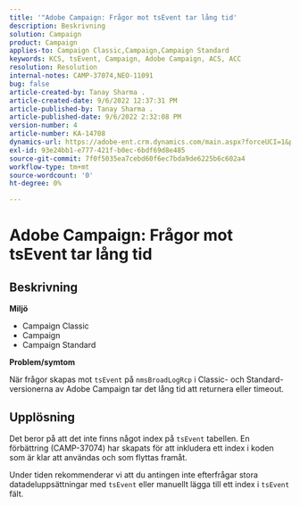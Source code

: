 ```yaml
---
title: '"Adobe Campaign: Frågor mot tsEvent tar lång tid'
description: Beskrivning
solution: Campaign
product: Campaign
applies-to: Campaign Classic,Campaign,Campaign Standard
keywords: KCS, tsEvent, Campaign, Adobe Campaign, ACS, ACC
resolution: Resolution
internal-notes: CAMP-37074,NEO-11091
bug: false
article-created-by: Tanay Sharma .
article-created-date: 9/6/2022 12:37:31 PM
article-published-by: Tanay Sharma .
article-published-date: 9/6/2022 2:32:08 PM
version-number: 4
article-number: KA-14708
dynamics-url: https://adobe-ent.crm.dynamics.com/main.aspx?forceUCI=1&pagetype=entityrecord&etn=knowledgearticle&id=a03690ab-e02d-ed11-9db1-002248086735
exl-id: 93e24bb1-e777-421f-b0ec-6bdf69d8e485
source-git-commit: 7f0f5035ea7cebd60f6ec7bda9de6225b6c602a4
workflow-type: tm+mt
source-wordcount: '0'
ht-degree: 0%

---
```


# Adobe Campaign: Frågor mot tsEvent tar lång tid

## Beskrivning


<b>Miljö</b>

- Campaign Classic
- Campaign
- Campaign Standard




<b>Problem/symtom</b>

När frågor skapas mot `tsEvent` på `nmsBroadLogRcp` i Classic- och Standard-versionerna av Adobe Campaign tar det lång tid att returnera eller timeout.


## Upplösning


Det beror på att det inte finns något index på `tsEvent` tabellen. En förbättring (CAMP-37074) har skapats för att inkludera ett index i koden som är klar att användas och som flyttas framåt.

Under tiden rekommenderar vi att du antingen inte efterfrågar stora datadeluppsättningar med `tsEvent` eller manuellt lägga till ett index i `tsEvent` fält.
